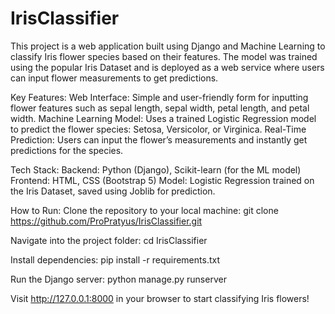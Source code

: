 # IrisClassifier
This project is a web application built using Django and Machine Learning to classify Iris flower species based on their features. The model was trained using the popular Iris Dataset and is deployed as a web service where users can input flower measurements to get predictions.

Key Features:
Web Interface: Simple and user-friendly form for inputting flower features such as sepal length, sepal width, petal length, and petal width.
Machine Learning Model: Uses a trained Logistic Regression model to predict the flower species: Setosa, Versicolor, or Virginica.
Real-Time Prediction: Users can input the flower’s measurements and instantly get predictions for the species.

Tech Stack:
Backend: Python (Django), Scikit-learn (for the ML model)
Frontend: HTML, CSS (Bootstrap 5)
Model: Logistic Regression trained on the Iris Dataset, saved using Joblib for prediction.

How to Run:
Clone the repository to your local machine:  git clone https://github.com/ProPratyus/IrisClassifier.git

Navigate into the project folder: cd IrisClassifier

Install dependencies: pip install -r requirements.txt

Run the Django server: python manage.py runserver

Visit http://127.0.0.1:8000 in your browser to start classifying Iris flowers!
